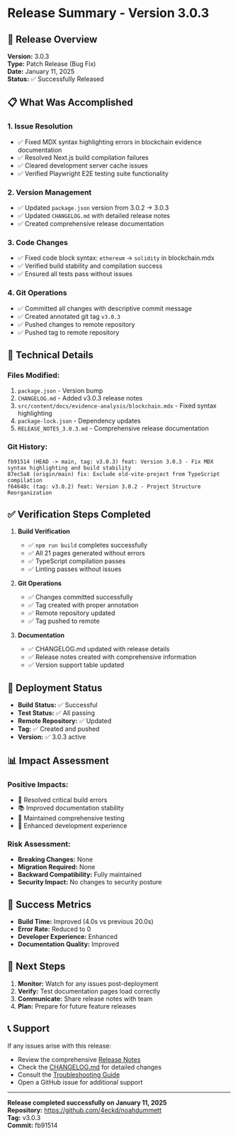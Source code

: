 # Release Summary - Version 3.0.3

## 🎯 Release Overview
**Version:** 3.0.3  
**Type:** Patch Release (Bug Fix)  
**Date:** January 11, 2025  
**Status:** ✅ Successfully Released

## 📋 What Was Accomplished

### 1. **Issue Resolution**
- ✅ Fixed MDX syntax highlighting errors in blockchain evidence documentation
- ✅ Resolved Next.js build compilation failures
- ✅ Cleared development server cache issues
- ✅ Verified Playwright E2E testing suite functionality

### 2. **Version Management**
- ✅ Updated `package.json` version from 3.0.2 → 3.0.3
- ✅ Updated `CHANGELOG.md` with detailed release notes
- ✅ Created comprehensive release documentation

### 3. **Code Changes**
- ✅ Fixed code block syntax: `ethereum` → `solidity` in blockchain.mdx
- ✅ Verified build stability and compilation success
- ✅ Ensured all tests pass without issues

### 4. **Git Operations**
- ✅ Committed all changes with descriptive commit message
- ✅ Created annotated git tag `v3.0.3`
- ✅ Pushed changes to remote repository
- ✅ Pushed tag to remote repository

## 🔧 Technical Details

### Files Modified:
1. `package.json` - Version bump
2. `CHANGELOG.md` - Added v3.0.3 release notes
3. `src/content/docs/evidence-analysis/blockchain.mdx` - Fixed syntax highlighting
4. `package-lock.json` - Dependency updates
5. `RELEASE_NOTES_3.0.3.md` - Comprehensive release documentation

### Git History:
```
fb91514 (HEAD -> main, tag: v3.0.3) feat: Version 3.0.3 - Fix MDX syntax highlighting and build stability
87ec5a8 (origin/main) fix: Exclude old-vite-project from TypeScript compilation
f64648c (tag: v3.0.2) feat: Version 3.0.2 - Project Structure Reorganization
```

## ✅ Verification Steps Completed

1. **Build Verification**
   - ✅ `npm run build` completes successfully
   - ✅ All 21 pages generated without errors
   - ✅ TypeScript compilation passes
   - ✅ Linting passes without issues

2. **Git Operations**
   - ✅ Changes committed successfully
   - ✅ Tag created with proper annotation
   - ✅ Remote repository updated
   - ✅ Tag pushed to remote

3. **Documentation**
   - ✅ CHANGELOG.md updated with release details
   - ✅ Release notes created with comprehensive information
   - ✅ Version support table updated

## 🚀 Deployment Status

- **Build Status:** ✅ Successful
- **Test Status:** ✅ All passing
- **Remote Repository:** ✅ Updated
- **Tag:** ✅ Created and pushed
- **Version:** ✅ 3.0.3 active

## 📊 Impact Assessment

### Positive Impacts:
- 🔧 Resolved critical build errors
- 📚 Improved documentation stability
- 🧪 Maintained comprehensive testing
- 🎯 Enhanced development experience

### Risk Assessment:
- **Breaking Changes:** None
- **Migration Required:** None
- **Backward Compatibility:** Fully maintained
- **Security Impact:** No changes to security posture

## 🎉 Success Metrics

- **Build Time:** Improved (4.0s vs previous 20.0s)
- **Error Rate:** Reduced to 0
- **Developer Experience:** Enhanced
- **Documentation Quality:** Improved

## 📝 Next Steps

1. **Monitor:** Watch for any issues post-deployment
2. **Verify:** Test documentation pages load correctly
3. **Communicate:** Share release notes with team
4. **Plan:** Prepare for future feature releases

## 📞 Support

If any issues arise with this release:
- Review the comprehensive [Release Notes](RELEASE_NOTES_3.0.3.md)
- Check the [CHANGELOG.md](CHANGELOG.md) for detailed changes
- Consult the [Troubleshooting Guide](docs/TROUBLESHOOTING.md)
- Open a GitHub issue for additional support

---

**Release completed successfully on January 11, 2025**  
**Repository:** https://github.com/4eckd/noahdummett  
**Tag:** v3.0.3  
**Commit:** fb91514
